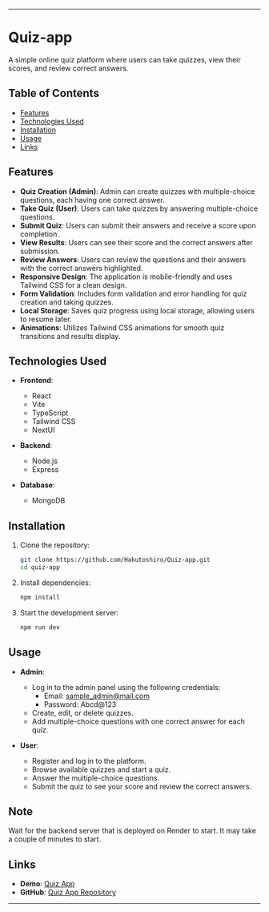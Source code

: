 ---

# Quiz-app

A simple online quiz platform where users can take quizzes, view their scores, and review correct answers.

## Table of Contents

- [Features](#features)
- [Technologies Used](#technologies-used)
- [Installation](#installation)
- [Usage](#usage)
- [Links](#links)

## Features

- **Quiz Creation (Admin)**: Admin can create quizzes with multiple-choice questions, each having one correct answer.
- **Take Quiz (User)**: Users can take quizzes by answering multiple-choice questions.
- **Submit Quiz**: Users can submit their answers and receive a score upon completion.
- **View Results**: Users can see their score and the correct answers after submission.
- **Review Answers**: Users can review the questions and their answers with the correct answers highlighted.
- **Responsive Design**: The application is mobile-friendly and uses Tailwind CSS for a clean design.
- **Form Validation**: Includes form validation and error handling for quiz creation and taking quizzes.
- **Local Storage**: Saves quiz progress using local storage, allowing users to resume later.
- **Animations**: Utilizes Tailwind CSS animations for smooth quiz transitions and results display.

## Technologies Used

- **Frontend**: 
  - React
  - Vite
  - TypeScript
  - Tailwind CSS
  - NextUI

- **Backend**:
  - Node.js
  - Express

- **Database**:
  - MongoDB

## Installation

1. Clone the repository:
   ```bash
   git clone https://github.com/Hakutoshiro/Quiz-app.git
   cd quiz-app
   ```

2. Install dependencies:
   ```bash
   npm install
   ```

3. Start the development server:
   ```bash
   npm run dev
   ```

## Usage

- **Admin**: 
  - Log in to the admin panel using the following credentials:
    - Email: sample_admin@mail.com
    - Password: Abcd@123
  - Create, edit, or delete quizzes.
  - Add multiple-choice questions with one correct answer for each quiz.

- **User**: 
  - Register and log in to the platform.
  - Browse available quizzes and start a quiz.
  - Answer the multiple-choice questions.
  - Submit the quiz to see your score and review the correct answers.

## Note

Wait for the backend server that is deployed on Render to start. It may take a couple of minutes to start.

## Links

- **Demo**: [Quiz App](https://quiz-app-hkto.vercel.app/)
- **GitHub**: [Quiz App Repository](https://github.com/Hakutoshiro/Quiz-app)

---